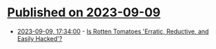 # [Published on 2023-09-09](index.md)

* [2023-09-09, 17:34:00](https://entertainment.slashdot.org/story/23/09/09/1634241/is-rotten-tomatoes-erratic-reductive-and-easily-hacked?utm_source=rss1.0mainlinkanon&utm_medium=feed) - [Is Rotten Tomatoes 'Erratic, Reductive, and Easily Hacked'?](https://entertainment.slashdot.org/story/23/09/09/1634241/is-rotten-tomatoes-erratic-reductive-and-easily-hacked?utm_source=rss1.0mainlinkanon&utm_medium=feed)
